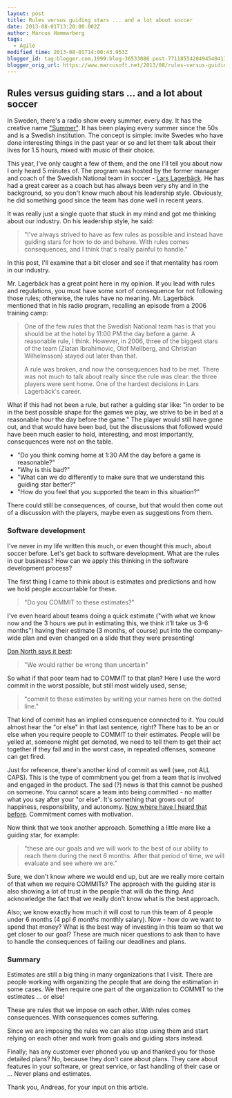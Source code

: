 ```yaml
---
layout: post
title: Rules versus guiding stars ... and a lot about soccer
date: 2013-08-01T13:20:00.002Z
author: Marcus Hammarberg
tags:
  - Agile
modified_time: 2013-08-01T14:00:43.953Z
blogger_id: tag:blogger.com,1999:blog-36533086.post-7711855420494540411
blogger_orig_url: https://www.marcusoft.net/2013/08/rules-versus-guiding-stars-and.html
---
```


## Rules versus guiding stars ... and a lot about soccer

In Sweden, there's a radio show every summer, every day. It has the creative name ["Summer"](http://sverigesradio.se/sida/default.aspx?programid=2071). It has been playing every summer since the 50s and is a Swedish institution. The concept is simple: invite Swedes who have done interesting things in the past year or so and let them talk about their lives for 1.5 hours, mixed with music of their choice.

This year, I've only caught a few of them, and the one I'll tell you about now I only heard 5 minutes of. The program was hosted by the former manager and coach of the Swedish National team in soccer - [Lars Lagerbäck](http://en.wikipedia.org/wiki/Lars_Lagerb%C3%A4ck). He has had a great career as a coach but has always been very shy and in the background, so you don't know much about his leadership style. Obviously, he did something good since the team has done well in recent years.

It was really just a single quote that stuck in my mind and got me thinking about our industry. On his leadership style, he said:

> "I've always strived to have as few rules as possible and instead have guiding stars for how to do and behave. With rules comes consequences, and I think that's really painful to handle."

In this post, I'll examine that a bit closer and see if that mentality has room in our industry.

Mr. Lagerbäck has a great point here in my opinion. If you lead with rules and regulations, you must have some sort of consequence for not following those rules; otherwise, the rules have no meaning. Mr. Lagerbäck mentioned that in his radio program, recalling an episode from a 2006 training camp:

> One of the few rules that the Swedish National team has is that you should be at the hotel by 11:00 PM the day before a game. A reasonable rule, I think. However, in 2006, three of the biggest stars of the team (Zlatan Ibrahimovic, Olof Mellberg, and Christian Wilhelmsson) stayed out later than that.
>
> A rule was broken, and now the consequences had to be met. There was not much to talk about really since the rule was clear: the three players were sent home. One of the hardest decisions in Lars Lagerbäck's career.

What if this had not been a rule, but rather a guiding star like: "in order to be in the best possible shape for the games we play, we strive to be in bed at a reasonable hour the day before the game." The player would still have gone out, and that would have been bad, but the discussions that followed would have been much easier to hold, interesting, and most importantly, consequences were not on the table.

- "Do you think coming home at 1:30 AM the day before a game is reasonable?"
- "Why is this bad?"
- "What can we do differently to make sure that we understand this guiding star better?"
- "How do you feel that you supported the team in this situation?"

There could still be consequences, of course, but that would then come out of a discussion with the players, maybe even as suggestions from them.

### Software development

I've never in my life written this much, or even thought this much, about soccer before. Let's get back to software development. What are the rules in our business? How can we apply this thinking in the software development process?

The first thing I came to think about is estimates and predictions and how we hold people accountable for these.

> "Do you COMMIT to these estimates?"

I've even heard about teams doing a quick estimate ("with what we know now and the 3 hours we put in estimating this, we think it'll take us 3-6 months") having their estimate (3 months, of course) put into the company-wide plan and even changed on a slide that they were presenting!

[Dan North says it best](https://vimeo.com/43603453):

> "We would rather be wrong than uncertain"

So what if that poor team had to COMMIT to that plan? Here I use the word commit in the worst possible, but still most widely used, sense;

> "commit to these estimates by writing your names here on the dotted line."

That kind of commit has an implied consequence connected to it. You could almost hear the "or else" in that last sentence, right? There has to be an or else when you require people to COMMIT to their estimates. People will be yelled at, someone might get demoted, we need to tell them to get their act together if they fail and in the worst case, in repeated offenses, someone can get fired.

Just for reference, there's another kind of commit as well (see, not ALL CAPS). This is the type of commitment you get from a team that is involved and engaged in the product. The sad (?) news is that this cannot be pushed on someone. You cannot scare a team into being committed - no matter what you say after your "or else". It's something that grows out of happiness, responsibility, and autonomy. [Now where have I heard that before](http://www.youtube.com/watch?v=u6XAPnuFjJc). Commitment comes with motivation.

Now think that we took another approach. Something a little more like a guiding star, for example:

> "these are our goals and we will work to the best of our ability to reach them during the next 6 months. After that period of time, we will evaluate and see where we are."

Sure, we don't know where we would end up, but are we really more certain of that when we require COMMITs? The approach with the guiding star is also showing a lot of trust in the people that will do the thing. And acknowledge the fact that we really don't know what is the best approach.

Also; we know exactly how much it will cost to run this team of 4 people under 6 months (4 ppl *6 months* monthly salary). Now - how do we want to spend that money? What is the best way of investing in this team so that we get closer to our goal? These are much nicer questions to ask than to have to handle the consequences of failing our deadlines and plans.

### Summary

Estimates are still a big thing in many organizations that I visit. There are people working with organizing the people that are doing the estimation in some cases. We then require one part of the organization to COMMIT to the estimates ... or else!

These are rules that we impose on each other. With rules comes consequences. With consequences comes suffering.

Since we are imposing the rules we can also stop using them and start relying on each other and work from goals and guiding stars instead.

Finally; has any customer ever phoned you up and thanked you for those detailed plans? No, because they don't care about plans. They care about features in your software, or great service, or fast handling of their case or ... Never plans and estimates.

Thank you, Andreas, for your input on this article.
